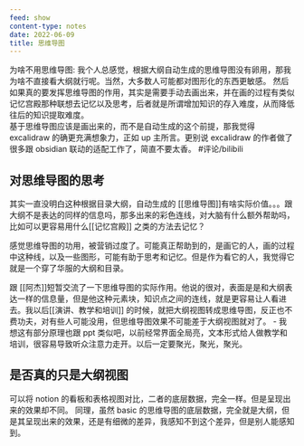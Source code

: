 ```yaml
---
feed: show
content-type: notes
date: 2022-06-09
title: 思维导图
---
```

为啥不用思维导图: 我个人总感觉，根据大纲自动生成的思维导图没有卵用，那我为啥不直接看大纲就行呢。当然，大多数人可能都对图形化的东西更敏感。
然后如果真的要发挥思维导图的作用，其实是需要手动去画出来，并在画的过程有类似记忆宫殿那种联想去记忆以及思考，后者就是所谓增加知识的存入难度，从而降低往后的知识提取难度。<br>基于思维导图应该是画出来的，而不是自动生成的这个前提，那我觉得 excalidraw 的确更充满想象力，正如 up 主所言。更别说 excalidraw 的作者做了很多跟 obsidian 联动的适配工作了，简直不要太香。 #评论/bilibili

## 对思维导图的思考

其实一直没明白这种根据目录大纲，自动生成的 [[思维导图]]有啥实际价值。。。跟大纲不是表达的同样的信息吗，那多出来的彩色连线，对大脑有什么额外帮助吗，比如可以更容易用什么[[记忆宫殿]] 之类的方法去记忆？

感觉思维导图的功用，被营销过度了。可能真正帮助到的，是画它的人，画的过程中这种线，以及一些图形，可能有助于思考和记忆。但是作为看它的人，我觉得它就是一个穿了华服的大纲和目录。

跟 [[阿杰]]短暂交流了一下思维导图的实际作用。他说的很对，表面是是和大纲表达一样的信息量，但是他这种元素块，知识点之间的连线，就是更容易让人看进去。我以后[[演讲、教学和培训]] 的时候，就把大纲视图转成思维导图，反正也不费功夫，对有些人可能没用，但思维导图效果不可能差于大纲视图就对了。
	- 我想这有部分原理也跟 ppt 类似吧，以前经常界面全局亮，文本形式给人做教学和培训，很容易导致听众注意力走开。以后一定要聚光，聚光，聚光。

## 是否真的只是大纲视图

可以将 notion 的看板和表格视图对比，二者的底层数据，完全一样。但是呈现出来的效果却不同。
同理，虽然 basic 的思维导图的底层数据，完全就是大纲，但是其呈现出来的效果，还是有细微的差异，我感知不到这个差异，但是别人能感知到。
